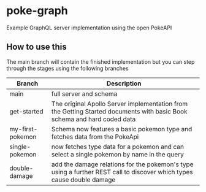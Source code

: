 # poke-graph
Example GraphQL server implementation using the open PokeAPI

## How to use this 

The main branch will contain the finished implementation but you can step through the stages using the following branches

 Branch | Description 
--------| ------------
main | full server and schema
get-started | The original Apollo Server implementation from the Getting Started documents with basic Book schema and hard coded data
my-first-pokemon | Schema now features a basic pokemon type and fetches data from the PokeApi
single-pokemon | now fetches type data for a pokemon and can select a single pokemon by name in the query
double-damage | add the damage relations for the pokemon's type using a further REST call to discover which types cause double damage
